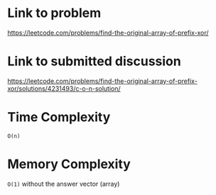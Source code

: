 # Link to problem
https://leetcode.com/problems/find-the-original-array-of-prefix-xor/

# Link to submitted discussion
https://leetcode.com/problems/find-the-original-array-of-prefix-xor/solutions/4231493/c-o-n-solution/

# Time Complexity
`O(n)`

# Memory Complexity
`O(1)` without the answer vector (array)
